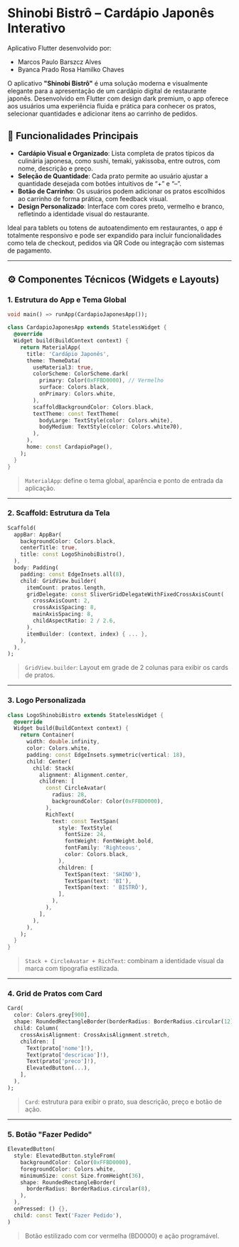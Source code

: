 # Shinobi Bistrô – Cardápio Japonês Interativo

Aplicativo Flutter desenvolvido por:

- Marcos Paulo Barszcz Alves  
- Byanca Prado Rosa Hamilko Chaves

O aplicativo **"Shinobi Bistrô"** é uma solução moderna e visualmente elegante para a apresentação de um cardápio digital de restaurante japonês. Desenvolvido em Flutter com design dark premium, o app oferece aos usuários uma experiência fluida e prática para conhecer os pratos, selecionar quantidades e adicionar itens ao carrinho de pedidos.

## 🥢 Funcionalidades Principais

- **Cardápio Visual e Organizado**: Lista completa de pratos típicos da culinária japonesa, como sushi, temaki, yakissoba, entre outros, com nome, descrição e preço.
- **Seleção de Quantidade**: Cada prato permite ao usuário ajustar a quantidade desejada com botões intuitivos de “+” e “–”.
- **Botão de Carrinho**: Os usuários podem adicionar os pratos escolhidos ao carrinho de forma prática, com feedback visual.
- **Design Personalizado**: Interface com cores preto, vermelho e branco, refletindo a identidade visual do restaurante.

Ideal para tablets ou totens de autoatendimento em restaurantes, o app é totalmente responsivo e pode ser expandido para incluir funcionalidades como tela de checkout, pedidos via QR Code ou integração com sistemas de pagamento.

---

## ⚙️ Componentes Técnicos (Widgets e Layouts)

### 1. Estrutura do App e Tema Global

```dart
void main() => runApp(CardapioJaponesApp());

class CardapioJaponesApp extends StatelessWidget {
  @override
  Widget build(BuildContext context) {
    return MaterialApp(
      title: 'Cardápio Japonês',
      theme: ThemeData(
        useMaterial3: true,
        colorScheme: ColorScheme.dark(
          primary: Color(0xFFBD0000), // Vermelho
          surface: Colors.black,
          onPrimary: Colors.white,
        ),
        scaffoldBackgroundColor: Colors.black,
        textTheme: const TextTheme(
          bodyLarge: TextStyle(color: Colors.white),
          bodyMedium: TextStyle(color: Colors.white70),
        ),
      ),
      home: const CardapioPage(),
    );
  }
}
```

> `MaterialApp`: define o tema global, aparência e ponto de entrada da aplicação.

---

### 2. Scaffold: Estrutura da Tela

```dart
Scaffold(
  appBar: AppBar(
    backgroundColor: Colors.black,
    centerTitle: true,
    title: const LogoShinobiBistro(),
  ),
  body: Padding(
    padding: const EdgeInsets.all(8),
    child: GridView.builder(
      itemCount: pratos.length,
      gridDelegate: const SliverGridDelegateWithFixedCrossAxisCount(
        crossAxisCount: 2,
        crossAxisSpacing: 8,
        mainAxisSpacing: 8,
        childAspectRatio: 2 / 2.6,
      ),
      itemBuilder: (context, index) { ... },
    ),
  ),
);
```

> `GridView.builder`: Layout em grade de 2 colunas para exibir os cards de pratos.

---

### 3. Logo Personalizada

```dart
class LogoShinobiBistro extends StatelessWidget {
  @override
  Widget build(BuildContext context) {
    return Container(
      width: double.infinity,
      color: Colors.white,
      padding: const EdgeInsets.symmetric(vertical: 18),
      child: Center(
        child: Stack(
          alignment: Alignment.center,
          children: [
            const CircleAvatar(
              radius: 28,
              backgroundColor: Color(0xFFBD0000),
            ),
            RichText(
              text: const TextSpan(
                style: TextStyle(
                  fontSize: 24,
                  fontWeight: FontWeight.bold,
                  fontFamily: 'Righteous',
                  color: Colors.black,
                ),
                children: [
                  TextSpan(text: 'SHINO'),
                  TextSpan(text: 'BI'),
                  TextSpan(text: ' BISTRÔ'),
                ],
              ),
            ),
          ],
        ),
      ),
    );
  }
}
```

> `Stack + CircleAvatar + RichText`: combinam a identidade visual da marca com tipografia estilizada.

---

### 4. Grid de Pratos com Card

```dart
Card(
  color: Colors.grey[900],
  shape: RoundedRectangleBorder(borderRadius: BorderRadius.circular(12)),
  child: Column(
    crossAxisAlignment: CrossAxisAlignment.stretch,
    children: [
      Text(prato['nome']!),
      Text(prato['descricao']!),
      Text(prato['preco']!),
      ElevatedButton(...),
    ],
  ),
);
```

> `Card`: estrutura para exibir o prato, sua descrição, preço e botão de ação.

---

### 5. Botão "Fazer Pedido"

```dart
ElevatedButton(
  style: ElevatedButton.styleFrom(
    backgroundColor: Color(0xFFBD0000),
    foregroundColor: Colors.white,
    minimumSize: const Size.fromHeight(36),
    shape: RoundedRectangleBorder(
      borderRadius: BorderRadius.circular(8),
    ),
  ),
  onPressed: () {},
  child: const Text('Fazer Pedido'),
)
```

> Botão estilizado com cor vermelha (BD0000) e ação programável.
